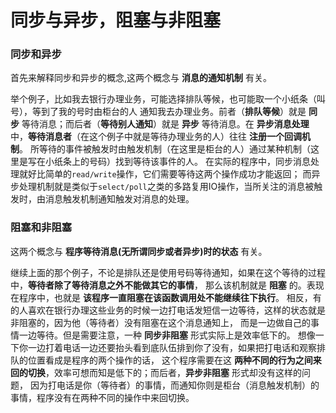 同步与异步，阻塞与非阻塞
======================================
### 同步和异步
首先来解释同步和异步的概念,这两个概念与 **消息的通知机制** 有关。

举个例子，比如我去银行办理业务，可能选择排队等候，也可能取一个小纸条（叫号），等到了我的号时由柜台的人
通知我去办理业务。前者（**排队等候**）就是 **同步** 等待消息；而后者（**等待别人通知**）就是 **异步**
等待消息。在 **异步消息处理** 中，**等待消息者**（在这个例子中就是等待办理业务的人）往往 **注册一个回调机制**。
所等待的事件被触发时由触发机制（在这里是柜台的人）通过某种机制（这里是写在小纸条上的号码）找到等待该事件的人。
在实际的程序中，同步消息处理就好比简单的`read/write`操作，它们需要等待这两个操作成功才能返回；
而异步处理机制就是类似于`select/poll`之类的多路复用IO操作，当所关注的消息被触发时，由消息触发机制通知触发对消息的处理。

### 阻塞和非阻塞
这两个概念与 **程序等待消息(无所谓同步或者异步)时的状态** 有关。

继续上面的那个例子，不论是排队还是使用号码等待通知，如果在这个等待的过程中，**等待者除了等待消息之外不能做其它的事情**，
那么该机制就是 **阻塞** 的。表现在程序中，也就是 **该程序一直阻塞在该函数调用处不能继续往下执行**。
相反，有的人喜欢在银行办理这些业务的时候一边打电话发短信一边等待，这样的状态就是非阻塞的，因为他（等待者）没有阻塞在这个消息通知上，
而是一边做自己的事情一边等待。但是需要注意，一种 **同步非阻塞** 形式实际上是效率低下的。
想像一下你一边打着电话一边还要抬头看到底队伍排到你了没有，如果把打电话和观察排队的位置看成是程序的两个操作的话，
这个程序需要在这 **两种不同的行为之间来回的切换**，效率可想而知是低下的；而后者，**异步非阻塞** 形式却没有这样的问题，
因为打电话是你（等待者）的事情，而通知你则是柜台（消息触发机制）的事情，程序没有在两种不同的操作中来回切换。
